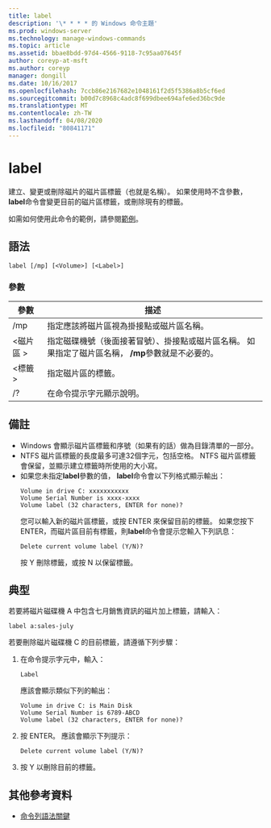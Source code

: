```yaml
---
title: label
description: '\* * * * 的 Windows 命令主題'
ms.prod: windows-server
ms.technology: manage-windows-commands
ms.topic: article
ms.assetid: bbae8bdd-97d4-4566-9118-7c95aa07645f
author: coreyp-at-msft
ms.author: coreyp
manager: dongill
ms.date: 10/16/2017
ms.openlocfilehash: 7ccb86e2167682e1048161f2d5f5386a8b5cf6ed
ms.sourcegitcommit: b00d7c8968c4adc8f699dbee694afe6ed36bc9de
ms.translationtype: MT
ms.contentlocale: zh-TW
ms.lasthandoff: 04/08/2020
ms.locfileid: "80841171"
---
```

# <a name="label"></a>label



建立、變更或刪除磁片的磁片區標籤（也就是名稱）。 如果使用時不含參數， **label**命令會變更目前的磁片區標籤，或刪除現有的標籤。

如需如何使用此命令的範例，請參閱[範例](#BKMK_examples)。

## <a name="syntax"></a>語法

```
label [/mp] [<Volume>] [<Label>]
```

### <a name="parameters"></a>參數

|參數|描述|
|---------|-----------|
|/mp|指定應該將磁片區視為掛接點或磁片區名稱。|
|\<磁片區 >|指定磁碟機號（後面接著冒號）、掛接點或磁片區名稱。 如果指定了磁片區名稱， **/mp**參數就是不必要的。|
|\<標籤 >|指定磁片區的標籤。|
|/?|在命令提示字元顯示說明。|

## <a name="remarks"></a>備註

- Windows 會顯示磁片區標籤和序號（如果有的話）做為目錄清單的一部分。
- NTFS 磁片區標籤的長度最多可達32個字元，包括空格。 NTFS 磁片區標籤會保留，並顯示建立標籤時所使用的大小寫。
- 如果您未指定**label**參數的值， **label**命令會以下列格式顯示輸出：  
  ```
  Volume in drive C: xxxxxxxxxxx 
  Volume Serial Number is xxxx-xxxx 
  Volume label (32 characters, ENTER for none)?
  ```  
  您可以輸入新的磁片區標籤，或按 ENTER 來保留目前的標籤。 如果您按下 ENTER，而磁片區目前有標籤，則**label**命令會提示您輸入下列訊息：  
  ```
  Delete current volume label (Y/N)?
  ```  
  按 Y 刪除標籤，或按 N 以保留標籤。

## <a name="examples"></a><a name=BKMK_examples></a>典型

若要將磁片磁碟機 A 中包含七月銷售資訊的磁片加上標籤，請輸入：
```
label a:sales-july
```
若要刪除磁片磁碟機 C 的目前標籤，請遵循下列步驟：
1. 在命令提示字元中，輸入：  
   ```
   Label
   ```  
   應該會顯示類似下列的輸出：  
   ```
   Volume in drive C: is Main Disk
   Volume Serial Number is 6789-ABCD
   Volume label (32 characters, ENTER for none)?
   ```  
2. 按 ENTER。 應該會顯示下列提示：  
   ```
   Delete current volume label (Y/N)?
   ```  
3. 按 Y 以刪除目前的標籤。

## <a name="additional-references"></a>其他參考資料

- [命令列語法關鍵](command-line-syntax-key.md)